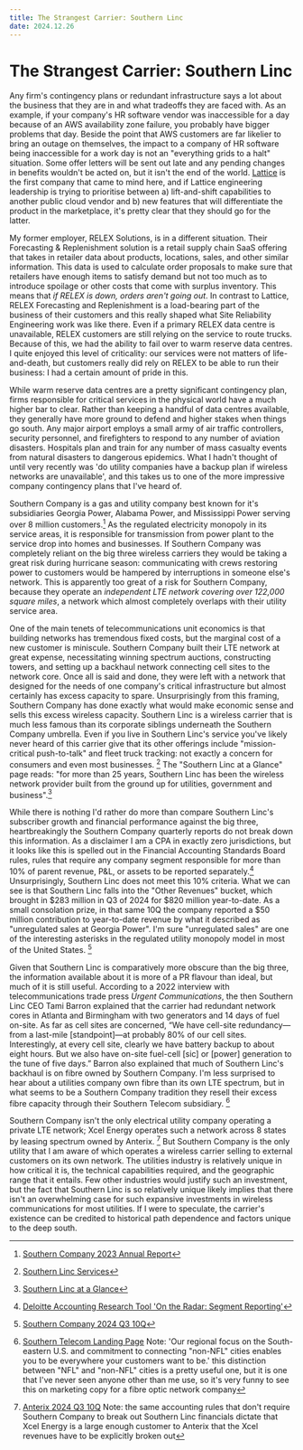 ```yaml
---
title: The Strangest Carrier: Southern Linc
date: 2024.12.26
---
```

# The Strangest Carrier: Southern Linc

Any firm's contingency plans or redundant infrastructure says a lot about the business that they are in and what tradeoffs they are faced with. As an example, if your company's HR software vendor was inaccessible for a day because of an AWS availability zone failure, you probably have bigger problems that day. Beside the point that AWS customers are far likelier to bring an outage on themselves, the impact to a company of HR software being inaccessible for a work day is not an "everything grids to a halt" situation. Some offer letters will be sent out late and any pending changes in benefits wouldn't be acted on, but it isn't the end of the world. [Lattice](https://lattice.com/) is the first company that came to mind here, and if Lattice engineering leadership is trying to prioritise between a) lift-and-shift capabilities to another public cloud vendor and b) new features that will differentiate the product in the marketplace, it's pretty clear that they should go for the latter.

My former employer, RELEX Solutions, is in a different situation. Their Forecasting & Replenishment solution is a retail supply chain SaaS offering that takes in retailer data about products, locations, sales, and other similar information. This data is used to calculate order proposals to make sure that retailers have enough items to satisfy demand but not too much as to introduce spoilage or other costs that come with surplus inventory. This means that _if RELEX is down, orders aren't going out_. In contrast to Lattice, RELEX Forecasting and Replenishment is a load-bearing part of the business of their customers and this really shaped what Site Reliability Engineering work was like there. Even if a primary RELEX data centre is unavailable, RELEX customers are still relying on the service to route trucks. Because of this, we had the ability to fail over to warm reserve data centres. I quite enjoyed this level of criticality: our services were not matters of life-and-death, but customers really did rely on RELEX to be able to run their business: I had a certain amount of pride in this.

While warm reserve data centres are a pretty significant contingency plan, firms responsible for critical services in the physical world have a much higher bar to clear. Rather than keeping a handful of data centres available, they generally have more ground to defend and higher stakes when things go south. Any major airport employs a small army of air traffic controllers, security personnel, and firefighters to respond to any number of aviation disasters. Hospitals plan and train for any number of mass casualty events from natural disasters to dangerous epidemics. What I hadn't thought of until very recently was 'do utility companies have a backup plan if wireless networks are unavailable', and this takes us to one of the more impressive company contingency plans that I've heard of.

Southern Company is a gas and utility company best known for it's subsidiaries Georgia Power, Alabama Power, and Mississippi Power serving over 8 million customers.[^southern-company-report] As the regulated electricity monopoly in its service areas, it is responsible for transmission from power plant to the service drop into homes and businesses. If Southern Company was completely reliant on the big three wireless carriers they would be taking a great risk during hurricane season: communicating with crews restoring power to customers would be hampered by interruptions in someone else's network. This is apparently too great of a risk for Southern Company, because they operate an _independent LTE network covering over 122,000 square miles_, a network which almost completely overlaps with their utility service area.

One of the main tenets of telecommunications unit economics is that building networks has tremendous fixed costs, but the marginal cost of a new customer is miniscule. Southern Company built their LTE network at great expense, necessitating winning spectrum auctions, constructing towers, and setting up a backhaul network connecting cell sites to the network core. Once all is said and done, they were left with a network that designed for the needs of one company's critical infrastructure but almost certainly has excess capacity to spare. Unsurprisingly from this framing, Southern Company has done exactly what would make economic sense and sells this excess wireless capacity. Southern Linc is a wireless carrier that is much less famous than its corporate siblings underneath the Southern Company umbrella. Even if you live in Southern Linc's service you've likely never heard of this carrier give that  its other offerings include "mission-critical push-to-talk" and fleet truck tracking: not exactly a concern for consumers and even most businesses. [^southern-linc-services] The "Southern Linc at a Glance" page reads: "for more than 25 years, Southern Linc has been the wireless network provider built from the ground up for utilities, government and business".[^southern-linc-at-a-glance]

While there is nothing I'd rather do more than compare Southern Linc's subscriber growth and financial performance against the big three, heartbreakingly the Southern Company quarterly reports do not break down this information. As a disclaimer I am a CPA in exactly zero jurisdictions, but it looks like this is spelled out in the Financial Accounting Standards Board rules, rules that require any company segment responsible for more than 10% of parent revenue, P&L, or assets to be reported separately.[^deloitte-asc-280] Unsurprisingly, Southern Linc does not meet this 10% criteria. What we can see is that Southern Linc falls into the "Other Revenues" bucket, which brought in $283 million in Q3 of 2024 for $820 million year-to-date. As a small consolation prize, in that same 10Q the company reported a $50 million contribution to year-to-date revenue by what it described as "unregulated sales at Georgia Power". I'm sure "unregulated sales" are one of the interesting asterisks in the regulated utility monopoly model in most of the United States. [^so-2024-Q3-10Q]

Given that Southern Linc is comparatively more obscure than the big three, the information available about it is more of a PR flavour than ideal, but much of it is still useful. According to a 2022 interview with telecommunications trade press _Urgent Communications_, the then Southern Linc CEO Tami Barron explained that the carrier had redundant network cores in Atlanta and Birmingham with two generators and 14 days of fuel on-site. As far as cell sites are concerned, “We have cell-site redundancy—from a last-mile \[standpoint\]—at probably 80% of our cell sites. Interestingly, at every cell site, clearly we have battery backup to about eight hours. But we also have on-site fuel-cell \[sic\] or \[power\] generation to the tune of five days.” Barron also explained that much of Southern Linc's backhaul is on fibre owned by Southern Company. I'm less surprised to hear about a utilities company own fibre than its own LTE spectrum, but in what seems to be a Southern Company tradition they resell their excess fibre capacity through their Southern Telecom subsidiary. [^southern-telecom]

Southern Company isn't the only electrical utility company operating a private LTE network; Xcel Energy operates such a network across 8 states by leasing spectrum owned by Anterix. [^atex-2024-Q3-10Q] But Southern Company is the only utility that I am aware of which operates a wireless carrier selling to external customers on its own network. The utilities industry is relatively unique in how critical it is, the technical capabilities required, and the geographic range that it entails. Few other industries would justify such an investment, but the fact that Southern Linc is so relatively unique likely implies that there isn't an overwhelming case for such expansive investments in wireless communications for most utilities. If I were to speculate, the carrier's existence can be credited to historical path dependence and factors unique to the deep south.

[^southern-company-report]: [Southern Company 2023 Annual Report](https://s27.q4cdn.com/273397814/files/doc_financials/2023/ar/2023-annual-report.pdf)

[^southern-linc-services]: [Southern Linc Services](https://www.southernlinc.com/services/)

[^southern-linc-at-a-glance]: [Southern Linc at a Glance](https://www.southernlinc.com/pressroom/company.aspx)

[^deloitte-asc-280]: [Deloitte Accounting Research Tool 'On the Radar: Segment Reporting'](https://dart.deloitte.com/USDART/home/publications/deloitte/on-the-radar/segment-reporting)

[^so-2024-Q3-10Q]: [Southern Company 2024 Q3 10Q](https://d18rn0p25nwr6d.cloudfront.net/CIK-0000092122/7b5aa5c3-65a1-46f4-a186-b63385f82e11.pdf)

[^barron-interview]: [Urgent Communications "Southern Linc CEO says utilities, critical entities at ‘inflection point’ on private LTE", published April 8, 2022](https://urgentcomm.com/critical-infrastructure/southern-linc-ceo-says-utilities-critical-entities-at-inflection-point-on-private-lte)

[^southern-telecom]: [Southern Telecom Landing Page](https://www.southern-telecom.com/) Note: 'Our regional focus on the South-eastern U.S. and commitment to connecting "non-NFL" cities enables you to be everywhere your customers want to be.' this distinction between "NFL" and "non-NFL" cities is a pretty useful one, but it is one that I've never seen anyone other than me use, so it's very funny to see this on marketing copy for a fibre optic network company

[^atex-2024-Q3-10Q]: [Anterix 2024 Q3 10Q](https://investors.anterix.com/static-files/59fbfbd0-69de-4929-9136-c7b3af787d71) Note: the same accounting rules that don't require Southern Company to break out Southern Linc financials dictate that Xcel Energy is a large enough customer to Anterix that the Xcel revenues have to be explicitly broken out